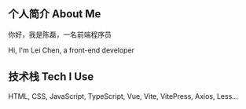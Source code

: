## 个人简介 About Me

<!--
**chenlei0608/chenlei0608** is a ✨ _special_ ✨ repository because its `README.md` (this file) appears on your GitHub profile.

Here are some ideas to get you started:

- 🔭 I’m currently working on ...
- 🌱 I’m currently learning ...
- 👯 I’m looking to collaborate on ...
- 🤔 I’m looking for help with ...
- 💬 Ask me about ...
- 📫 How to reach me: ...
- 😄 Pronouns: ...
- ⚡ Fun fact: ...
-->

你好，我是陈磊，一名前端程序员

Hi, I'm Lei Chen, a front-end developer

## 技术栈 Tech I Use
HTML, CSS, JavaScript, TypeScript, Vue, Vite, VitePress, Axios, Less...
